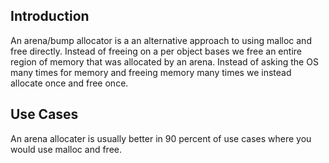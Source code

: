 ## Introduction

An arena/bump allocator is a an alternative approach to using malloc and free directly. Instead of freeing on a per object bases we free an entire region of memory that was allocated by an arena. Instead of asking the OS many times for memory and freeing memory many times we instead allocate once and free once.

## Use Cases

An arena allocater is usually better in 90 percent of use cases where you would use malloc and free.
